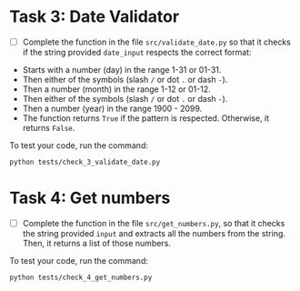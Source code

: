 # Task 3: Date Validator
- [ ] Complete the function in the file `src/validate_date.py` so that it checks if the string provided `date_input` respects the correct format:
* Starts with a number (day) in the range 1-31 or 01-31.
* Then either of the symbols (slash `/` or  dot `.` or dash `-`).
* Then a number (month) in the range 1-12 or 01-12.
* Then either of the symbols (slash `/` or  dot `.` or dash `-`).
* Then a number (year) in the range 1900 - 2099.
* The function returns `True` if the pattern is respected. Otherwise, it returns `False`.


To test your code, run the command:
```
python tests/check_3_validate_date.py
```

# Task 4: Get numbers
- [ ] Complete the function in the file `src/get_numbers.py`, so that it checks the string provided `input` and extracts all the numbers from the string. Then, it returns a list of those numbers.

To test your code, run the command:
```
python tests/check_4_get_numbers.py
```

